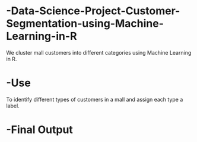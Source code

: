# -Data-Science-Project-Customer-Segmentation-using-Machine-Learning-in-R
We cluster mall customers into different categories using Machine Learning in R.
# -Use
To identify different types of customers in a mall and assign each type a label.
# -Final Output
